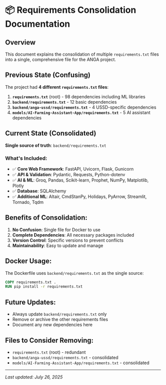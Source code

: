 # 📦 Requirements Consolidation Documentation

## Overview
This document explains the consolidation of multiple `requirements.txt` files into a single, comprehensive file for the ANGA project.

## Previous State (Confusing)
The project had **4 different `requirements.txt` files**:

1. **`requirements.txt`** (root) - 98 dependencies including ML libraries
2. **`backend/requirements.txt`** - 12 basic dependencies  
3. **`backend/anga-ussd/requirements.txt`** - 4 USSD-specific dependencies
4. **`models/AI-Farming-Assistant-App/requirements.txt`** - 5 AI assistant dependencies

## Current State (Consolidated)
**Single source of truth**: `backend/requirements.txt`

### What's Included:
- ✅ **Core Web Framework**: FastAPI, Uvicorn, Flask, Gunicorn
- ✅ **API & Validation**: Pydantic, Requests, Python-dotenv
- ✅ **AI & ML**: Groq, Pandas, Scikit-learn, Prophet, NumPy, Matplotlib, Plotly
- ✅ **Database**: SQLAlchemy
- ✅ **Additional ML**: Altair, CmdStanPy, Holidays, PyArrow, Streamlit, Tornado, Tqdm

## Benefits of Consolidation:
1. **No Confusion**: Single file for Docker to use
2. **Complete Dependencies**: All necessary packages included
3. **Version Control**: Specific versions to prevent conflicts
4. **Maintainability**: Easy to update and manage

## Docker Usage:
The Dockerfile uses `backend/requirements.txt` as the single source:
```dockerfile
COPY requirements.txt .
RUN pip install -r requirements.txt
```

## Future Updates:
- Always update `backend/requirements.txt` only
- Remove or archive the other requirements files
- Document any new dependencies here

## Files to Consider Removing:
- `requirements.txt` (root) - redundant
- `backend/anga-ussd/requirements.txt` - consolidated
- `models/AI-Farming-Assistant-App/requirements.txt` - consolidated

---
*Last updated: July 26, 2025* 